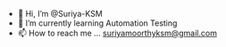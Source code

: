 - 👋 Hi, I’m @Suriya-KSM
- 🌱 I’m currently learning Automation Testing
- 📫 How to reach me ... suriyamoorthyksm@gmail.com

<!---
Suriya-KSM/Suriya-KSM is a ✨ special ✨ repository because its `README.md` (this file) appears on your GitHub profile.
You can click the Preview link to take a look at your changes.
--->
